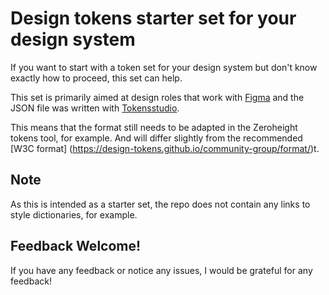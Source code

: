 # Design tokens starter set for your design system

If you want to start with a token set for your design system but don't know exactly how to proceed, this set can help.

This set is primarily aimed at design roles that work with [Figma](https://www.figma.com/) and the JSON file was written with [Tokensstudio](https://tokens.studio/).

This means that the format still needs to be adapted in the Zeroheight tokens tool, for example. And will differ slightly from the recommended [W3C format] (https://design-tokens.github.io/community-group/format/)t.

## Note

As this is intended as a starter set, the repo does not contain any links to style dictionaries, for example.


## Feedback Welcome!
If you have any feedback or notice any issues, I would be grateful for any feedback!
